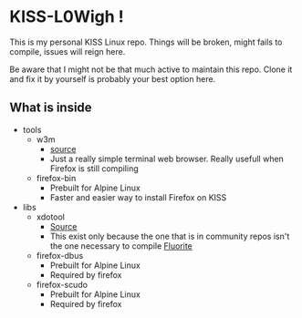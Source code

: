 # KISS-L0Wigh !

This is my personal KISS Linux repo. Things will be broken, might fails to compile, issues will reign here.

Be aware that I might not be that much active to maintain this repo. Clone it and fix it by yourself is probably your best option here.

## What is inside

- tools
    - w3m
        - [source](https://github.com/tats/w3m)
        - Just a really simple terminal web browser. Really usefull when Firefox is still compiling
    - firefox-bin
        - Prebuilt for Alpine Linux
        - Faster and easier way to install Firefox on KISS
- libs
    - xdotool
        - [Source](https://github.com/jordansissel/xdotool)
        - This exist only because the one that is in community repos isn't the one necessary to compile [Fluorite](https://github.com/L0Wigh/Fluorite)
    - firefox-dbus
        - Prebuilt for Alpine Linux
        - Required by firefox
    - firefox-scudo
        - Prebuilt for Alpine Linux
        - Required by firefox
